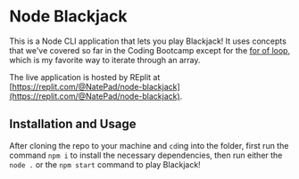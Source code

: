 # Node Blackjack

This is a Node CLI application that lets you play Blackjack! It uses concepts that we've covered so far in the Coding Bootcamp except for the [for of loop](https://developer.mozilla.org/en-US/docs/Web/JavaScript/Reference/Statements/for...of), which is my favorite way to iterate through an array.

The live application is hosted by REplit at [https://replit.com/@NatePad/node-blackjack](https://replit.com/@NatePad/node-blackjack).

## Installation and Usage

After cloning the repo to your machine and `cd`ing into the folder, first run the command `npm i` to install the necessary dependencies, then run either the `node .` or the `npm start` command to play Blackjack!
